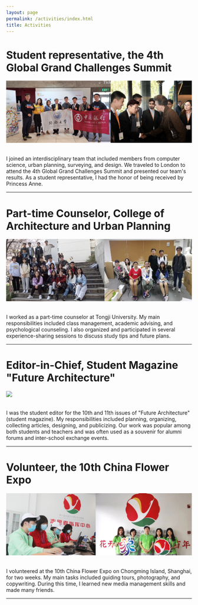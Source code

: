 ```yaml
---
layout: page
permalink: /activities/index.html
title: Activities
---
```


# Student representative, the 4th Global Grand Challenges Summit

<div class="first">
<img src="/images/A.jpg">
</div>
<br>

I joined an interdisciplinary team that included members from computer science, urban planning, surveying, and design. We traveled to London to attend the 4th Global Grand Challenges Summit and presented our team's results. As a student representative, I had the honor of being received by Princess Anne.<br>

---

# Part-time Counselor, College of Architecture and Urban Planning

<div class="first">
<img src="/images/B.jpg">
</div>
<br>

I worked as a part-time counselor at Tongji University. My main responsibilities included class management, academic advising, and psychological counseling. I also organized and participated in several experience-sharing sessions to discuss study tips and future plans.<br>

---

# Editor-in-Chief, Student Magazine "Future Architecture"

<div class="first">
<img src="/images/C.jpg">
</div>
<br>

I was the student editor for the 10th and 11th issues of "Future Architecture" (student magazine). My responsibilities included planning, organizing, collecting articles, designing, and publicizing. Our work was popular among both students and teachers and was often used as a souvenir for alumni forums and inter-school exchange events.<br>

---

# Volunteer, the 10th China Flower Expo

<div class="first">
<img src="/images/D.jpg">
</div>
<br>

I volunteered at the 10th China Flower Expo on Chongming Island, Shanghai, for two weeks. My main tasks included guiding tours, photography, and copywriting. During this time, I learned new media management skills and made many friends.<br>

---
